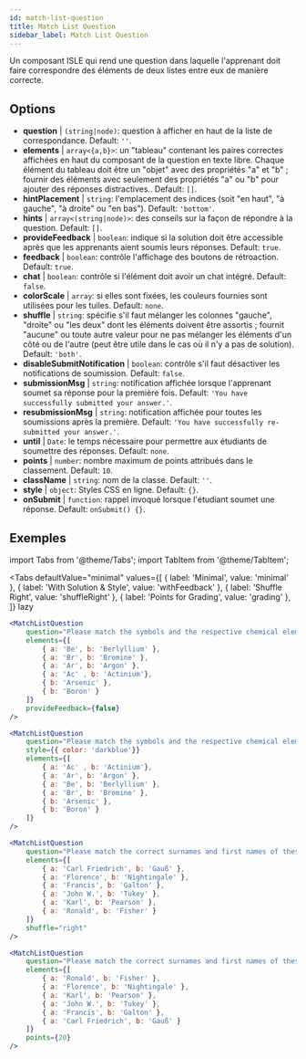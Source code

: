 ```yaml
---
id: match-list-question 
title: Match List Question
sidebar_label: Match List Question
---
```


Un composant ISLE qui rend une question dans laquelle l'apprenant doit faire correspondre des éléments de deux listes entre eux de manière correcte.

## Options

* __question__ | `(string|node)`: question à afficher en haut de la liste de correspondance. Default: `''`.
* __elements__ | `array<{a,b}>`: un "tableau" contenant les paires correctes affichées en haut du composant de la question en texte libre. Chaque élément du tableau doit être un "objet" avec des propriétés "a" et "b" ; fournir des éléments avec seulement des propriétés "a" ou "b" pour ajouter des réponses distractives.. Default: `[]`.
* __hintPlacement__ | `string`: l'emplacement des indices (soit "en haut", "à gauche", "à droite" ou "en bas"). Default: `'bottom'`.
* __hints__ | `array<(string|node)>`: des conseils sur la façon de répondre à la question. Default: `[]`.
* __provideFeedback__ | `boolean`: indique si la solution doit être accessible après que les apprenants aient soumis leurs réponses. Default: `true`.
* __feedback__ | `boolean`: contrôle l'affichage des boutons de rétroaction. Default: `true`.
* __chat__ | `boolean`: contrôle si l'élément doit avoir un chat intégré. Default: `false`.
* __colorScale__ | `array`: si elles sont fixées, les couleurs fournies sont utilisées pour les tuiles. Default: `none`.
* __shuffle__ | `string`: spécifie s'il faut mélanger les colonnes "gauche", "droite" ou "les deux" dont les éléments doivent être assortis ; fournit "aucune" ou toute autre valeur pour ne pas mélanger les éléments d'un côté ou de l'autre (peut être utile dans le cas où il n'y a pas de solution). Default: `'both'`.
* __disableSubmitNotification__ | `boolean`: contrôle s'il faut désactiver les notifications de soumission. Default: `false`.
* __submissionMsg__ | `string`: notification affichée lorsque l'apprenant soumet sa réponse pour la première fois. Default: `'You have successfully submitted your answer.'`.
* __resubmissionMsg__ | `string`: notification affichée pour toutes les soumissions après la première. Default: `'You have successfully re-submitted your answer.'`.
* __until__ | `Date`: le temps nécessaire pour permettre aux étudiants de soumettre des réponses. Default: `none`.
* __points__ | `number`: nombre maximum de points attribués dans le classement. Default: `10`.
* __className__ | `string`: nom de la classe. Default: `''`.
* __style__ | `object`: Styles CSS en ligne. Default: `{}`.
* __onSubmit__ | `function`: rappel invoqué lorsque l'étudiant soumet une réponse. Default: `onSubmit() {}`.


## Exemples

import Tabs from '@theme/Tabs';
import TabItem from '@theme/TabItem';

<Tabs
    defaultValue="minimal"
    values={[
        { label: 'Minimal', value: 'minimal' },
        { label: 'With Solution & Style', value: 'withFeedback' },
        { label: 'Shuffle Right', value: 'shuffleRight' },
        { label: 'Points for Grading', value: 'grading' },
    ]}
    lazy
>

<TabItem value="minimal">

```jsx live
<MatchListQuestion
    question="Please match the symbols and the respective chemical element."
    elements={[
        { a: 'Be', b: 'Berlyllium' },
        { a: 'Br', b: 'Bromine' },
        { a: 'Ar', b: 'Argon' },
        { a: 'Ac' , b: 'Actinium'},
        { b: 'Arsenic' },
        { b: 'Boron' }
    ]}
    provideFeedback={false}
/>
```
</TabItem>


<TabItem value="withFeedback">

```jsx live
<MatchListQuestion
    question="Please match the symbols and the respective chemical element."
    style={{ color: 'darkblue'}}
    elements={[
        { a: 'Ac' , b: 'Actinium'},
        { a: 'Ar', b: 'Argon' },
        { a: 'Be', b: 'Berlyllium' },
        { a: 'Br', b: 'Bromine' },
        { b: 'Arsenic' },
        { b: 'Boron' }
    ]}
/>
```
</TabItem>

<TabItem value="shuffleRight">

```jsx live
<MatchListQuestion
    question="Please match the correct surnames and first names of these statisticians."
    elements={[
        { a: 'Carl Friedrich', b: 'Gauß' },
        { a: 'Florence', b: 'Nightingale' },
        { a: 'Francis', b: 'Galton' },
        { a: 'John W.', b: 'Tukey' },
        { a: 'Karl', b: 'Pearson' },
        { a: 'Ronald', b: 'Fisher' }
    ]}
    shuffle="right"
/>
```
</TabItem>

<TabItem value="grading">

```jsx live
<MatchListQuestion
    question="Please match the correct surnames and first names of these statisticians."
    elements={[
        { a: 'Ronald', b: 'Fisher' },
        { a: 'Florence', b: 'Nightingale' },
        { a: 'Karl', b: 'Pearson' },
        { a: 'John W.', b: 'Tukey' },
        { a: 'Francis', b: 'Galton' },
        { a: 'Carl Friedrich', b: 'Gauß' }
    ]}
    points={20}
/>
```
</TabItem>

</Tabs>
